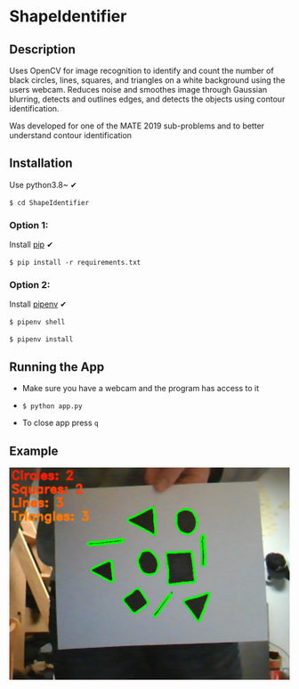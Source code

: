 # ShapeIdentifier

## Description
Uses OpenCV for image recognition to identify and count the number of black circles, lines, squares, and triangles on a white background using the users webcam. Reduces noise and smoothes image through Gaussian blurring, detects and outlines edges, and detects the objects using contour identification.

Was developed for one of the MATE 2019 sub-problems and to better understand contour identification 

## Installation

Use python3.8~  ✔

`$ cd ShapeIdentifier`

### Option 1:

Install [pip](https://pip.pypa.io/en/stable/installing/) ✔

`$ pip install -r requirements.txt`

### Option 2:

Install [pipenv](https://github.com/pypa/pipenv) ✔

`$ pipenv shell`

`$ pipenv install`

## Running the App

- Make sure you have a webcam and the program has access to it

- `$ python app.py`

- To close app press `q`

## Example

<img src="./src/images/ShapeIdentifier.png">
